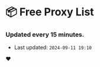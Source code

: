 # :package: Free Proxy List
### Updated every 15 minutes.

- Last updated: `2024-09-11 19:10`

:heart:
